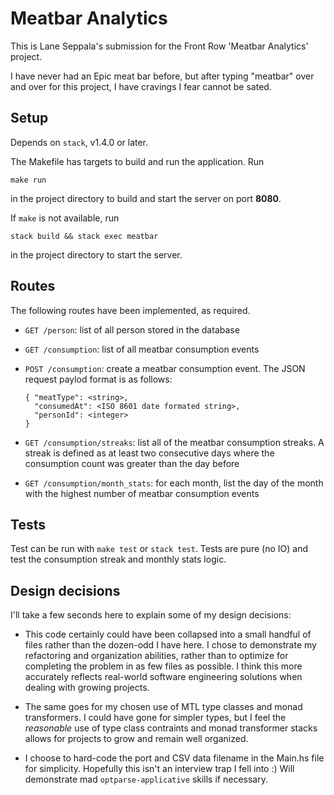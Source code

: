 # Meatbar Analytics

This is Lane Seppala's submission for the Front Row 'Meatbar Analytics'
project.

I have never had an Epic meat bar before, but after typing "meatbar"
over and over for this project, I have cravings I fear cannot be sated.


## Setup

Depends on `stack`, v1.4.0 or later.

The Makefile has targets to build and run the application. Run
```shell
make run
```
in the project directory to build and start the server on port **8080**.


If `make` is not available, run
```shell
stack build && stack exec meatbar
```
in the project directory to start the server.

## Routes

The following routes have been implemented, as required.

* `GET /person`: list of all person stored in the database

* `GET /consumption`:  list of all meatbar consumption events

* `POST /consumption`: create a meatbar consumption event. The JSON request paylod
  format is as follows:
    ```
    { "meatType": <string>,
      "consumedAt": <ISO 8601 date formated string>,
      "personId": <integer>
    }
    ```

* `GET /consumption/streaks`: list all of the meatbar consumption streaks. A
  streak is defined as at least two consecutive days where the consumption
  count was greater than the day before

* `GET /consumption/month_stats`: for each month, list the day of the month
  with the highest number of meatbar consumption events


## Tests

Test can be run with `make test` or `stack test`. Tests are pure (no IO) and
test the consumption streak and monthly stats logic.


## Design decisions

I'll take a few seconds here to explain some of my design decisions:

* This code certainly could have been collapsed into a small handful of files
  rather than the dozen-odd I have here. I chose to demonstrate my refactoring
  and organization abilities, rather than to optimize for completing the
  problem in as few files as possible. I think this more accurately reflects
  real-world software engineering solutions when dealing with growing projects.

* The same goes for my chosen use of MTL type classes and monad transformers. I
  could have gone for simpler types, but I feel the *reasonable* use of type
  class contraints and monad transformer stacks allows for projects to grow and
  remain well organized.

* I choose to hard-code the port and CSV data filename in the Main.hs file for
  simplicity. Hopefully this isn't an interview trap I fell into :) Will
  demonstrate mad `optparse-applicative` skills if necessary.

